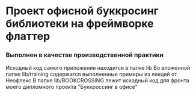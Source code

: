 # Проект офисной буккросинг библиотеки на фреймворке флаттер
### Выполнен в качестве производственной практики

Исходный код самого приложения находится в папке lib
Во вложенной папке lib/training содержатся выполненные примеры из лекций от Неофлекс
В папке lib/BOOKCROSSING лежит исходный код для фронта моего дипломного проекта "Буккроссинг в офисе"